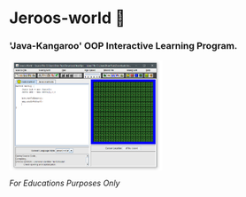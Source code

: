 # Jeroos-world 🦖

### 'Java-Kangaroo' OOP Interactive Learning Program.

<img align="center" src="/JerooInterface.PNG" width="55%">
</img>


*For Educations Purposes Only*

